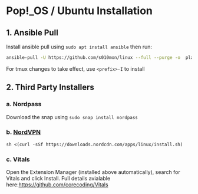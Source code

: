# Pop!\_OS / Ubuntu Installation
 
## 1.  Ansible Pull
Install ansible pull using `sudo apt install ansible` then run:
```bash
ansible-pull -U https://github.com/s010mon/linux --full --purge -o  playbook.yml
```
For tmux changes to take effect, use `<prefix>-I` to install
 
   
## 2. Third Party Installers

### a. Nordpass
   
Download the snap using `sudo snap install nordpass`
   
### b. [NordVPN](https://support.nordvpn.com/hc/en-us/articles/20196094470929-Installing-NordVPN-on-Linux-distributions)
   
```
sh <(curl -sSf https://downloads.nordcdn.com/apps/linux/install.sh)
```
   
### c. Vitals
   
Open the Extension Manager (installed above automatically), search for Vitals and click Install. Full details avialable here:https://github.com/corecoding/Vitals
  
  

    
    

    
